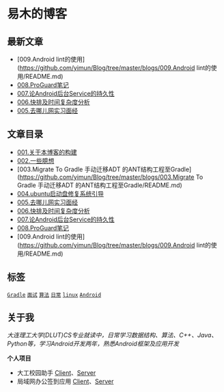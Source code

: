 # 易木的博客
## 最新文章
- [009.Android lint的使用](https://github.com/yimun/Blog/tree/master/blogs/009.Android lint的使用/README.md)
- [008.ProGuard笔记](https://github.com/yimun/Blog/tree/master/blogs/008.ProGuard笔记/README.md)
- [007.论Android后台Service的持久性](https://github.com/yimun/Blog/tree/master/blogs/007.论Android后台Service的持久性/README.md)
- [006.快排及时间复杂度分析](https://github.com/yimun/Blog/tree/master/blogs/006.快排及时间复杂度分析/README.md)
- [005.去哪儿网实习面经](https://github.com/yimun/Blog/tree/master/blogs/005.去哪儿网实习面经/README.md)


## 文章目录
- [001.关于本博客的构建](https://github.com/yimun/Blog/tree/master/blogs/001.关于本博客的构建/README.md)
- [002.一些臆想](https://github.com/yimun/Blog/tree/master/blogs/002.一些臆想/README.md)
- [003.Migrate To Gradle 手动迁移ADT 的ANT结构工程至Gradle](https://github.com/yimun/Blog/tree/master/blogs/003.Migrate To Gradle 手动迁移ADT 的ANT结构工程至Gradle/README.md)
- [004.ubuntu启动盘修复系统引导](https://github.com/yimun/Blog/tree/master/blogs/004.ubuntu启动盘修复系统引导/README.md)
- [005.去哪儿网实习面经](https://github.com/yimun/Blog/tree/master/blogs/005.去哪儿网实习面经/README.md)
- [006.快排及时间复杂度分析](https://github.com/yimun/Blog/tree/master/blogs/006.快排及时间复杂度分析/README.md)
- [007.论Android后台Service的持久性](https://github.com/yimun/Blog/tree/master/blogs/007.论Android后台Service的持久性/README.md)
- [008.ProGuard笔记](https://github.com/yimun/Blog/tree/master/blogs/008.ProGuard笔记/README.md)
- [009.Android lint的使用](https://github.com/yimun/Blog/tree/master/blogs/009.Android lint的使用/README.md)


## 标签
[``Gradle``](https://github.com/yimun/Blog/tree/master/tags/Gradle.md) [``面试``](https://github.com/yimun/Blog/tree/master/tags/面试.md) [``算法``](https://github.com/yimun/Blog/tree/master/tags/算法.md) [``日常``](https://github.com/yimun/Blog/tree/master/tags/日常.md) [``linux``](https://github.com/yimun/Blog/tree/master/tags/linux.md) [``Android``](https://github.com/yimun/Blog/tree/master/tags/Android.md) 

## 关于我
*大连理工大学(DLUT)CS专业就读中，日常学习数据结构、算法、C++、Java、Python等，学习Android开发两年，熟悉Android框架及应用开发*

**个人项目**<p>
- 大工校园助手
[Client](https://github.com/yimun/Duthelper)、[Server](https://github.com/yimun/dut-server)
- 局域网办公签到应用
[Client](https://github.com/yimun/CheckIn)、[Server](https://github.com/yimun/SignSheetServer)
